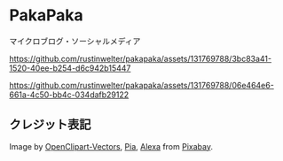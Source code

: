 # PakaPaka

マイクロブログ・ソーシャルメディア

https://github.com/rustinwelter/pakapaka/assets/131769788/3bc83a41-1520-40ee-b254-d6c942b15447

https://github.com/rustinwelter/pakapaka/assets/131769788/06e464e6-661a-4c50-bb4c-034dafb29122

## クレジット表記

Image by [OpenClipart-Vectors](https://pixabay.com/users/openclipart-vectors-30363/), [Pia](https://pixabay.com/users/knarrhultpia-829850/), [Alexa](https://pixabay.com/users/alexas_fotos-686414/) from [Pixabay](https://pixabay.com).
